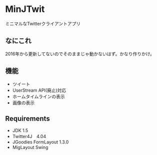 # MinJTwit

ミニマルなTwitterクライアントアプリ

## なにこれ

2016年から更新してないのでそのままじゃ動かないはず。かなり作りかけ。

## 機能

- ツイート
- UserStream API(廃止)対応
- ホームタイムラインの表示
- 画像の表示

## Requirements

- JDK 1.5
- Twitter4J　4.04
- JGoodies FormLayout 1.3.0
- MigLayout Swing